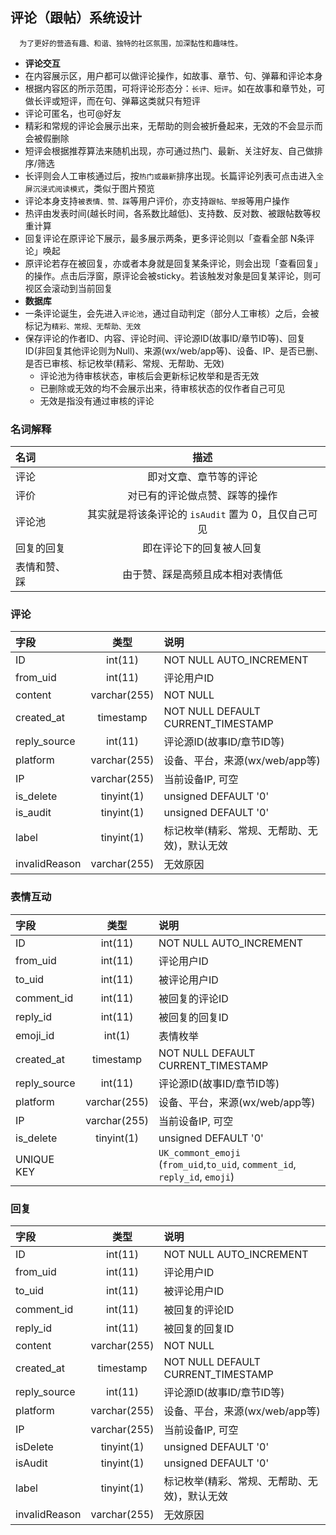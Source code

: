 ## **评论（跟帖）系统设计**
```
  为了更好的营造有趣、和谐、独特的社区氛围，加深黏性和趣味性。
```

- **评论交互**
- 在内容展示区，用户都可以做评论操作，如故事、章节、句、弹幕和评论本身
- 根据内容区的所示范围，可将评论形态分：`长评、短评`。如在故事和章节处，可做长评或短评，而在句、弹幕这类就只有短评
- 评论可匿名，也可@好友
- 精彩和常规的评论会展示出来，无帮助的则会被折叠起来，无效的不会显示而会被假删除
- 短评会根据推荐算法来随机出现，亦可通过热门、最新、关注好友、自己做排序/筛选
- 长评则会人工审核通过后，按`热门或最新`排序出现。长篇评论列表可点击进入`全屏沉浸式阅读模式`，类似于图片预览
- 评论本身支持`被表情、赞、踩`等用户评价，亦支持`跟帖、举报`等用户操作
- 热评由发表时间(越长时间，各系数比越低)、支持数、反对数、被跟帖数等权重计算
- 回复评论在原评论下展示，最多展示两条，更多评论则以「查看全部 N条评论」唤起
- 原评论若存在被回复，亦或者本身就是回复某条评论，则会出现「查看回复」的操作。点击后浮窗，原评论会被sticky。若该触发对象是回复某评论，则可视区会滚动到当前回复
- **数据库**
- 一条评论诞生，会先进入`评论池`，通过自动判定（部分人工审核）之后，会被标记为`精彩、常规、无帮助、无效`
- 保存评论的作者ID、内容、评论时间、评论源ID(故事ID/章节ID等)、回复ID(非回复其他评论则为Null)、来源(wx/web/app等)、设备、IP、是否已删、是否已审核、标记枚举(精彩、常规、无帮助、无效)
  - 评论池为待审核状态，审核后会更新标记枚举和是否无效
  - 已删除或无效的均不会展示出来，待审核状态的仅作者自己可见
  - 无效是指没有通过审核的评论

### **名词解释**
| 名词 | 描述 |
| :---- | :----: |
| 评论 | 即对文章、章节等的评论 |
| 评价 | 对已有的评论做点赞、踩等的操作 |
| 评论池 | 其实就是将该条评论的 `isAudit` 置为 0，且仅自己可见 |
| 回复的回复 | 即在评论下的回复被人回复 |
| 表情和赞、踩 | 由于赞、踩是高频且成本相对表情低 |
### **评论**
| 字段 | 类型 | 说明 |
| :---- | :----: | :---- |
| ID | int(11) | NOT NULL AUTO_INCREMENT
| from_uid | int(11) | 评论用户ID |
| content | varchar(255) | NOT NULL |
| created_at | timestamp | NOT NULL DEFAULT CURRENT_TIMESTAMP |
| reply_source | int(11) | 评论源ID(故事ID/章节ID等) |
| platform | varchar(255) | 设备、平台，来源(wx/web/app等) |
| IP | varchar(255) | 当前设备IP, 可空 |
| is_delete | tinyint(1) | unsigned DEFAULT '0' |
| is_audit | tinyint(1) | unsigned DEFAULT '0' |
| label | tinyint(1) | 标记枚举(精彩、常规、无帮助、无效)，默认无效 |
| invalidReason | varchar(255) | 无效原因 |

### **表情互动**
| 字段 | 类型 | 说明 |
| :---- | :----: | :---- |
| ID | int(11) | NOT NULL AUTO_INCREMENT |
| from_uid | int(11) | 评论用户ID |
| to_uid | int(11) | 被评论用户ID |
| comment_id | int(11) | 被回复的评论ID |
| reply_id | int(11) | 被回复的回复ID |
| emoji_id | int(1) | 表情枚举 |
| created_at | timestamp | NOT NULL DEFAULT CURRENT_TIMESTAMP |
| reply_source | int(11) | 评论源ID(故事ID/章节ID等) |
| platform | varchar(255) | 设备、平台，来源(wx/web/app等) |
| IP | varchar(255) | 当前设备IP, 可空 |
| is_delete | tinyint(1) | unsigned DEFAULT '0' |
| UNIQUE KEY| | `UK_commont_emoji` (`from_uid`,`to_uid`, `comment_id`, `reply_id`, `emoji`) |

### **回复**
| 字段 | 类型 | 说明 |
| :---- | :----: | :---- |
| ID | int(11) | NOT NULL AUTO_INCREMENT |
| from_uid | int(11) | 评论用户ID |
| to_uid | int(11) | 被评论用户ID |
| comment_id | int(11) | 被回复的评论ID |
| reply_id | int(11) | 被回复的回复ID |
| content | varchar(255) | NOT NULL |
| created_at | timestamp | NOT NULL DEFAULT CURRENT_TIMESTAMP |
| reply_source | int(11) | 评论源ID(故事ID/章节ID等) |
| platform | varchar(255) | 设备、平台，来源(wx/web/app等) |
| IP | varchar(255) | 当前设备IP, 可空 |
| isDelete | tinyint(1) | unsigned DEFAULT '0' |
| isAudit | tinyint(1) | unsigned DEFAULT '0' |
| label | tinyint(1) | 标记枚举(精彩、常规、无帮助、无效)，默认无效 |
| invalidReason | varchar(255) | 无效原因 |